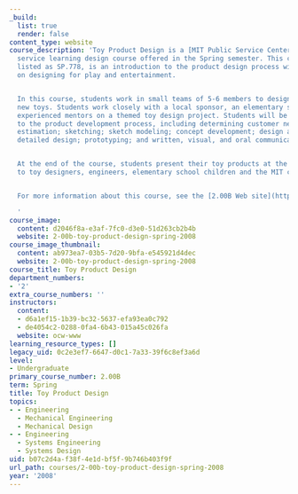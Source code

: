 ```yaml
---
_build:
  list: true
  render: false
content_type: website
course_description: 'Toy Product Design is a [MIT Public Service Center](http://web.mit.edu/mitpsc/about/mission.shtml)
  service learning design course offered in the Spring semester. This course, previously
  listed as SP.778, is an introduction to the product design process with a focus
  on designing for play and entertainment.


  In this course, students work in small teams of 5-6 members to design and prototype
  new toys. Students work closely with a local sponsor, an elementary school, and
  experienced mentors on a themed toy design project. Students will be introduced
  to the product development process, including determining customer needs; brainstorming;
  estimation; sketching; sketch modeling; concept development; design aesthetics;
  detailed design; prototyping; and written, visual, and oral communication.


  At the end of the course, students present their toy products at the Playsentations
  to toy designers, engineers, elementary school children and the MIT community.


  For more information about this course, see the [2.00B Web site](http://web.mit.edu/2.00b/www/index.html).

  '
course_image:
  content: d2046f8a-e3af-7fc0-d3e0-51d263cb2b4b
  website: 2-00b-toy-product-design-spring-2008
course_image_thumbnail:
  content: ab973ea7-03b5-7d20-9bfa-e545921d4dec
  website: 2-00b-toy-product-design-spring-2008
course_title: Toy Product Design
department_numbers:
- '2'
extra_course_numbers: ''
instructors:
  content:
  - d6a1ef15-1b39-bc32-5637-efa93ea0c792
  - de4054c2-0288-0fa4-6b43-015a45c026fa
  website: ocw-www
learning_resource_types: []
legacy_uid: 0c2e3ef7-6647-d0c1-7a33-39f6c8ef3a6d
level:
- Undergraduate
primary_course_number: 2.00B
term: Spring
title: Toy Product Design
topics:
- - Engineering
  - Mechanical Engineering
  - Mechanical Design
- - Engineering
  - Systems Engineering
  - Systems Design
uid: b07c2d4a-f38f-4e1d-bf5f-9b746b403f9f
url_path: courses/2-00b-toy-product-design-spring-2008
year: '2008'
---
```

